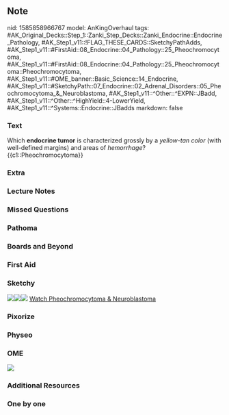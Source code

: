 ## Note
nid: 1585858966767
model: AnKingOverhaul
tags: #AK_Original_Decks::Step_1::Zanki_Step_Decks::Zanki_Endocrine::Endocrine_Pathology, #AK_Step1_v11::!FLAG_THESE_CARDS::SketchyPathAdds, #AK_Step1_v11::#FirstAid::08_Endocrine::04_Pathology::25_Pheochromocytoma, #AK_Step1_v11::#FirstAid::08_Endocrine::04_Pathology::25_Pheochromocytoma::Pheochromocytoma, #AK_Step1_v11::#OME_banner::Basic_Science::14_Endocrine, #AK_Step1_v11::#SketchyPath::07_Endocrine::02_Adrenal_Disorders::05_Pheochromocytoma_&_Neuroblastoma, #AK_Step1_v11::^Other::^EXPN::JBadd, #AK_Step1_v11::^Other::^HighYield::4-LowerYield, #AK_Step1_v11::^Systems::Endocrine::JBadds
markdown: false

### Text
<div>
  Which <b>endocrine tumor</b> is characterized grossly by a
  <i>yellow-tan color</i> (with well-defined margins) and areas of
  <i>hemorrhage</i>?
</div>
<div>
  {{c1::Pheochromocytoma}}
</div>

### Extra


### Lecture Notes


### Missed Questions


### Pathoma


### Boards and Beyond


### First Aid


### Sketchy
<img src=
"pheochromocytoma%20-%20gross%20pathology.2_1566160514431.jpg"><img src="Screen%20Shot%202020-04-02%20at%204.24.51%20PM.JPG"><img src="zOverall-57dc9cbc1382efad7a0616b903960df7a1106d0d_1566160514431.jpg">
<a href=
"https://dashboard.sketchy.com/study/medical/courses/medical-pathophysiology/units/medical-pathophysiology-endocrine/videos/medical-pathophysiology-endocrine-adrenal-disorders-pheochromocytoma-and-neuroblastoma?utm_source=anki&utm_medium=partnership&utm_campaign=february_update&utm_content=medical">
Watch Pheochromocytoma & Neuroblastoma</a>

### Pixorize


### Physeo


### OME
<div class="ome-widget">
  <a href=
  "https://onlinemeded.org/spa/endocrine?ref=anki"><img src="_OME_AnkiFlashcards_Topic_6.png"></a>
</div>

### Additional Resources


### One by one

